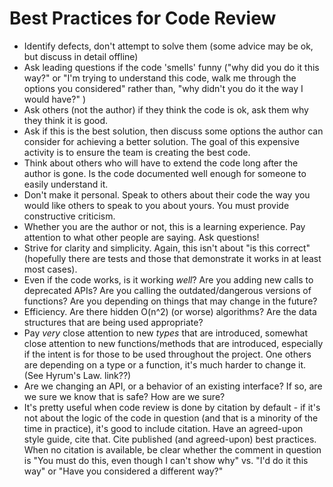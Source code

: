 # Best Practices for Code Review

- Identify defects, don't attempt to solve them (some advice may be ok, but discuss in detail offline)
- Ask leading questions if the code 'smells' funny ("why did you do it this way?" or "I'm trying to understand this code, walk me through the options you considered" rather than, "why didn't you do it the way I would have?" )
- Ask others (not the author) if they think the code is ok, ask them why they think it is good.
- Ask if this is the best solution, then discuss some options the author can consider for achieving a better solution. The goal of this expensive activity is to ensure the team is creating the best code.
- Think about others who will have to extend the code long after the author is gone. Is the code documented well enough for someone to easily understand it.
- Don't make it personal. Speak to others about their code the way you would like others to speak to you about yours. You must provide constructive criticism.
- Whether you are the author or not, this is a learning experience. Pay attention to what other people are saying. Ask questions!
- Strive for clarity and simplicity. Again, this isn't about "is this correct" (hopefully there are tests and those that demonstrate it works in at least most cases). 
- Even if the code works, is it working *well*? Are you adding new calls to deprecated APIs? Are you calling the outdated/dangerous versions of functions? Are you depending on things that may change in the future?
- Efficiency. Are there hidden O(n^2) (or worse) algorithms? Are the data structures that are being used appropriate?
- Pay *very* close attention to new *types* that are introduced, somewhat close attention to new functions/methods that are introduced, especially if the intent is for those to be used throughout the project. One others are depending on a type or a function, it's much harder to change it.  (See Hyrum's Law. link??)
- Are we changing an API, or a behavior of an existing interface? If so, are we sure we know that is safe?  How are we sure? 
- It's pretty useful when code review is done by citation by default - if it's not about the logic of the code in question (and that is a minority of the time in practice), it's good to include citation. Have an agreed-upon style guide, cite that. Cite published (and agreed-upon) best practices. When no citation is available, be clear whether the comment in question is "You must do this, even though I can't show why" vs. "I'd do it this way" or "Have you considered a different way?"
